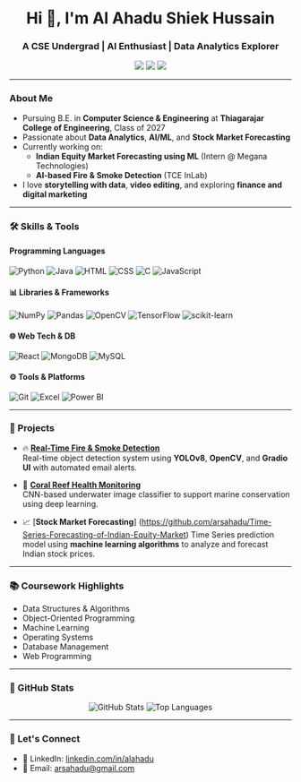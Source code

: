 <h1 align="center">Hi 👋, I'm Al Ahadu Shiek Hussain</h1>
<h3 align="center">A CSE Undergrad | AI Enthusiast | Data Analytics Explorer</h3>

<p align="center">
  <a href="mailto:arsahadu@gmail.com"><img src="https://img.shields.io/badge/Email-red?style=flat&logo=gmail&logoColor=white"/></a>
  <a href="https://www.linkedin.com/in/alahadu/"><img src="https://img.shields.io/badge/LinkedIn-blue?style=flat&logo=linkedin&logoColor=white"/></a>
  <a href="https://github.com/arsahadu"><img src="https://img.shields.io/badge/GitHub-grey?style=flat&logo=github&logoColor=white"/></a>
</p>

---

### About Me
- Pursuing B.E. in **Computer Science & Engineering** at **Thiagarajar College of Engineering**, Class of 2027
- Passionate about **Data Analytics**, **AI/ML**, and **Stock Market Forecasting**
- Currently working on:  
  - **Indian Equity Market Forecasting using ML** (Intern @ Megana Technologies)  
  - **AI-based Fire & Smoke Detection** (TCE InLab)
- I love **storytelling with data**, **video editing**, and exploring **finance and digital marketing**

---

### 🛠️ Skills & Tools

#### Programming Languages
![Python](https://img.shields.io/badge/-Python-05122A?style=flat&logo=python)
![Java](https://img.shields.io/badge/-Java-05122A?style=flat&logo=openjdk)
![HTML](https://img.shields.io/badge/-HTML-05122A?style=flat&logo=html5)
![CSS](https://img.shields.io/badge/-CSS-05122A?style=flat&logo=css3)
![C](https://img.shields.io/badge/-C-05122A?style=flat&logo=c)
![JavaScript](https://img.shields.io/badge/-JavaScript-05122A?style=flat&logo=javascript)

#### 📊 Libraries & Frameworks
![NumPy](https://img.shields.io/badge/-NumPy-05122A?style=flat&logo=numpy)
![Pandas](https://img.shields.io/badge/-Pandas-05122A?style=flat&logo=pandas)
![OpenCV](https://img.shields.io/badge/-OpenCV-05122A?style=flat&logo=opencv)
![TensorFlow](https://img.shields.io/badge/-TensorFlow-05122A?style=flat&logo=tensorflow)
![scikit-learn](https://img.shields.io/badge/-Scikit%20Learn-05122A?style=flat&logo=scikitlearn)

#### 🌐 Web Tech & DB
![React](https://img.shields.io/badge/-React-05122A?style=flat&logo=react)
![MongoDB](https://img.shields.io/badge/-MongoDB-05122A?style=flat&logo=mongodb)
![MySQL](https://img.shields.io/badge/-MySQL-05122A?style=flat&logo=mysql)

#### ⚙️ Tools & Platforms
![Git](https://img.shields.io/badge/-Git-05122A?style=flat&logo=git)
![Excel](https://img.shields.io/badge/-Excel-05122A?style=flat&logo=microsoft-excel)
![Power BI](https://img.shields.io/badge/-PowerBI-05122A?style=flat&logo=powerbi)

---

### 🧠 Projects

- 🔥 [**Real-Time Fire & Smoke Detection**](https://github.com/arsahadu/fire-smoke-detection)  
  Real-time object detection system using **YOLOv8**, **OpenCV**, and **Gradio UI** with automated email alerts.

- 🐠 [**Coral Reef Health Monitoring**](https://github.com/arsahadu/Coral-Reef-Project)  
  CNN-based underwater image classifier to support marine conservation using deep learning.

- 📈 [**Stock Market Forecasting**] (https://github.com/arsahadu/Time-Series-Forecasting-of-Indian-Equity-Market)
  Time Series prediction model using **machine learning algorithms** to analyze and forecast Indian stock prices.

---

### 📚 Coursework Highlights
- Data Structures & Algorithms  
- Object-Oriented Programming  
- Machine Learning  
- Operating Systems  
- Database Management  
- Web Programming

---

### 🌟 GitHub Stats
<p align="center">
  <img src="https://github-readme-stats.vercel.app/api?username=arsahadu&show_icons=true&theme=radical" alt="GitHub Stats" />
  <img src="https://github-readme-stats.vercel.app/api/top-langs/?username=arsahadu&layout=compact&theme=radical" alt="Top Languages" />
</p>

---

### 🙌 Let's Connect
- 🔗 LinkedIn: [linkedin.com/in/alahadu](https://www.linkedin.com/in/alahadu/)
- 📧 Email: arsahadu@gmail.com

